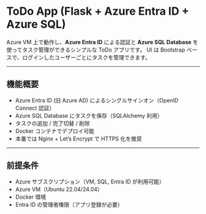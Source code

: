 # ToDo App (Flask + Azure Entra ID + Azure SQL)

Azure VM 上で動作し、**Azure Entra ID** による認証と **Azure SQL Database** を使ってタスク管理ができるシンプルな ToDo アプリです。
UI は Bootstrap ベースで、ログインしたユーザーごとにタスクを管理できます。

---

## 機能概要

- Azure Entra ID (旧 Azure AD) によるシングルサインオン（OpenID Connect 認証）
- Azure SQL Database にタスクを保存（SQLAlchemy 利用）
- タスクの追加 / 完了切替 / 削除
- Docker コンテナでデプロイ可能
- 本番では Nginx + Let’s Encrypt で HTTPS 化を推奨

---

## 前提条件

- Azure サブスクリプション（VM, SQL, Entra ID が利用可能）
- Azure VM（Ubuntu 22.04/24.04）
- Docker 環境
- Entra ID の管理者権限（アプリ登録が必要）
